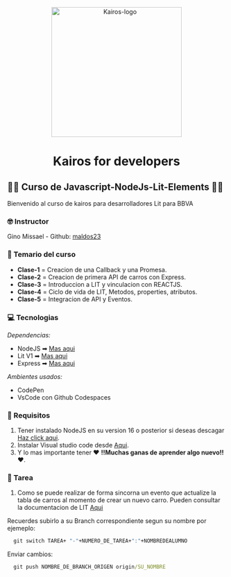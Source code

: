 <div style="text-align: center; width: 100%">
  <img src="https://www.kairosds.com/assets/images/logo-k.svg" alt="Kairos-logo" width="300px" />
  <h1 style="font-wight: bold;">Kairos for developers</h1>
</div>

## 🌈🌈 Curso de Javascript-NodeJs-Lit-Elements 🌈🌈
 
Bienvenido al curso de kairos para desarrolladores Lit para BBVA
### 🤓 Instructor

Gino Missael - Github: [maldos23](https://github.com/maldos23)

### 🧾 Temario del curso

- **Clase-1** = Creacion de una Callback y una Promesa.
- **Clase-2** = Creacion de primera API de carros con Express.
- **Clase-3** = Introduccion a LIT y vinculacion con REACTJS.
- **Clase-4** = Ciclo de vida de LIT, Metodos, properties, atributos.
- **Clase-5** = Integracion de API y Eventos.

### 💻 Tecnologias

_Dependencias:_

 - NodeJS ➡ [Mas aqui](https://nodejs.org/es/)
 - Lit V1 ➡ [Mas aqui](https://lit.dev/)
 - Express ➡ [Mas aqui](https://expressjs.com/es/)

_Ambientes usados:_

- CodePen
- VsCode con Github Codespaces

### 📌 Requisitos

1. Tener instalado NodeJS en su version 16 o posterior si deseas descagar [Haz click aqui](https://nodejs.org/es/download/).
2. Instalar Visual studio code desde [Aqui](https://code.visualstudio.com/download).
3. Y lo mas importante tener ❤ **!!Muchas ganas de aprender algo nuevo!!** ❤.

### 📝 Tarea
  1. Como se puede realizar de forma sincorna un evento que actualize la tabla de carros al momento de crear un nuevo carro. Pueden consultar la documentacion de LIT [Aqui](https://lit.dev/)
  
  Recuerdes subirlo a su Branch correspondiente segun su nombre por ejemeplo:
  ```cmd
    git switch TAREA+ "-"+NUMERO_DE_TAREA+":"+NOMBREDEALUMNO
  ```
  
  Enviar cambios:
  ```cmd
    git push NOMBRE_DE_BRANCH_ORIGEN origin/SU_NOMBRE
  ```
